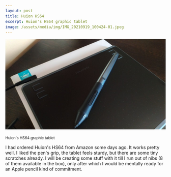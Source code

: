 ```yaml
---
layout: post
title: Huion HS64
excerpt: Huion's HS64 graphic tablet
image: /assets/media/img/IMG_20210919_100424-01.jpeg
---
```


![Huion HS64](/assets/media/img/IMG_20210919_100424-01.jpeg)

<p class="gray text-center"><small>Huion's HS64 graphic tablet</small></p>

I had ordered Huion's HS64 from Amazon some days ago. It works pretty well. I liked the pen's grip, the tablet feels sturdy, but there are some tiny scratches already. I will be creating some stuff with it till I run out of nibs (8 of them available in the box), only after which I would be mentally ready for an Apple pencil kind of commitment.